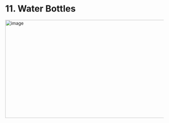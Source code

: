 # 11. Water Bottles

<img width="640" height="314" alt="image" src="https://github.com/user-attachments/assets/ec905f2c-70a1-482d-b4dc-60aaa46a1093" />

